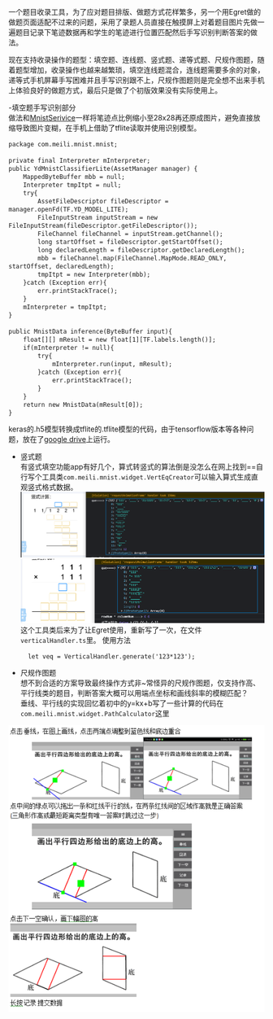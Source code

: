 一个题目收录工具，为了应对题目排版、做题方式花样繁多，另一个用Egret做的做题页面适配不过来的问题，采用了录题人员直接在触摸屏上对着题目图片先做一遍题目记录下笔迹数据再和学生的笔迹进行位置匹配然后手写识别判断答案的做法。   

现在支持收录操作的题型：填空题、连线题、竖式题、递等式题、尺规作图题，随着题型增加，收录操作也越来越繁琐，填空连线题混合，连线题需要多余的对象，递等式手机屏幕手写困难并且手写识别跟不上，尺规作图题则是完全想不出来手机上体验良好的做题方式，最后只是做了个初版效果没有实际使用上。


-填空题手写识别部分   
做法和[MnistSerivice](https://github.com/CloudTsang/MnistService)一样将笔迹点比例缩小至28x28再还原成图片，避免直接放缩导致图片变糊，在手机上借助了tflite读取并使用识别模型。

    package com.meili.mnist.mnist;

    private final Interpreter mInterpreter;
    public YdMnistClassifierLite(AssetManager manager) {
        MappedByteBuffer mbb = null;
        Interpreter tmpItpt = null;
        try{
            AssetFileDescriptor fileDescriptor = manager.openFd(TF.YD_MODEL_LITE);
            FileInputStream inputStream = new FileInputStream(fileDescriptor.getFileDescriptor());
            FileChannel fileChannel = inputStream.getChannel();
            long startOffset = fileDescriptor.getStartOffset();
            long declaredLength = fileDescriptor.getDeclaredLength();
            mbb = fileChannel.map(FileChannel.MapMode.READ_ONLY, startOffset, declaredLength);
            tmpItpt = new Interpreter(mbb);
        }catch (Exception err){
            err.printStackTrace();
        }
        mInterpreter = tmpItpt;
    }

    public MnistData inference(ByteBuffer input){
        float[][] mResult = new float[1][TF.labels.length()];
        if(mInterpreter != null){
            try{
                mInterpreter.run(input, mResult);
            }catch (Exception err){
                err.printStackTrace();
            }
        }
        return new MnistData(mResult[0]);
    }



keras的.h5模型转换成tflite的.tflite模型的代码，由于tensorflow版本等各种问题，放在了[google drive](https://colab.research.google.com/drive/1IUIn9ffk5ICKujqPyuGaHL2irQ9Wmtpm)上运行。



- 竖式题    
有竖式填空功能app有好几个，算式转竖式的算法倒是没怎么在网上找到==自行写个工具类`com.meili.mnist.widget.VertEqCreator`可以输入算式生成直观竖式格式数据。
![图](https://raw.githubusercontent.com/CloudTsang/QRecorder/main/screenshot1.png)
![图](https://raw.githubusercontent.com/CloudTsang/QRecorder/main/screenshot2.png)
这个工具类后来为了让Egret使用，重新写了一次，在文件`verticalHandler.ts`里。
使用方法



        let veq = VerticalHandler.generate('123*123');


- 尺规作图题  
想不到合适的方案导致最终操作方式非~常怪异的尺规作图题，仅支持作高、平行线类的题目，判断答案大概可以用端点坐标和画线斜率的模糊匹配？   
垂线、平行线的实现回忆着初中的y=kx+b写了一些计算的代码在`com.meili.mnist.widget.PathCalculator`这里


![图](https://raw.githubusercontent.com/CloudTsang/QRecorder/main/screenshot3.png)